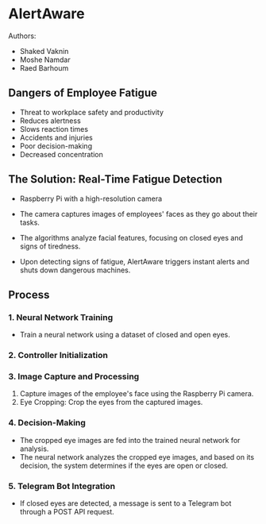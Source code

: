 # AlertAware

Authors:
- Shaked Vaknin
- Moshe Namdar
- Raed Barhoum

## Dangers of Employee Fatigue

- Threat to workplace safety and productivity
- Reduces alertness
- Slows reaction times
- Accidents and injuries
- Poor decision-making
- Decreased concentration

## The Solution: Real-Time Fatigue Detection

- Raspberry Pi with a high-resolution camera

- The camera captures images of employees' faces as they go about their tasks.
- The algorithms analyze facial features, focusing on closed eyes and signs of tiredness.
- Upon detecting signs of fatigue, AlertAware triggers instant alerts and shuts down dangerous machines.

## Process

### 1. Neural Network Training
- Train a neural network using a dataset of closed and open eyes.

### 2. Controller Initialization

### 3. Image Capture and Processing
1. Capture images of the employee's face using the Raspberry Pi camera.
2. Eye Cropping: Crop the eyes from the captured images.

### 4. Decision-Making
- The cropped eye images are fed into the trained neural network for analysis.
- The neural network analyzes the cropped eye images, and based on its decision, the system determines if the eyes are open or closed.

### 5. Telegram Bot Integration
- If closed eyes are detected, a message is sent to a Telegram bot through a POST API request.